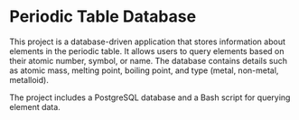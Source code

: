 # Periodic Table Database

This project is a database-driven application that stores information about elements in the periodic table. It allows users to query elements based on their atomic number, symbol, or name. The database contains details such as atomic mass, melting point, boiling point, and type (metal, non-metal, metalloid).

The project includes a PostgreSQL database and a Bash script for querying element data.